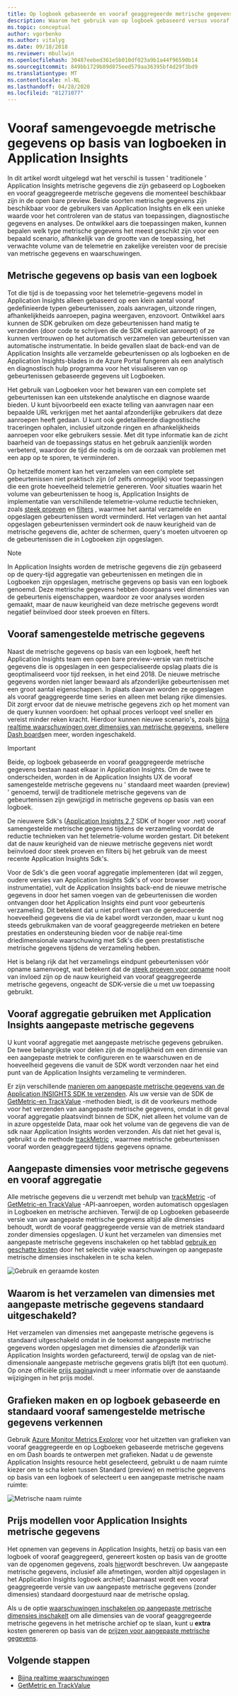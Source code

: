 ```yaml
---
title: Op logboek gebaseerde en vooraf geaggregeerde metrische gegevens in Azure-toepassing inzichten | Microsoft Docs
description: Waarom het gebruik van op logboek gebaseerd versus vooraf geaggregeerde metrische gegevens in Azure-toepassing inzichten
ms.topic: conceptual
author: vgorbenko
ms.author: vitalyg
ms.date: 09/18/2018
ms.reviewer: mbullwin
ms.openlocfilehash: 30487eebed361e5b010df023a9b1a44f96590b14
ms.sourcegitcommit: 849bb1729b89d075eed579aa36395bf4d29f3bd9
ms.translationtype: MT
ms.contentlocale: nl-NL
ms.lasthandoff: 04/28/2020
ms.locfileid: "81271077"
---
```

# <a name="log-based-and-pre-aggregated-metrics-in-application-insights"></a>Vooraf samengevoegde metrische gegevens op basis van logboeken in Application Insights

In dit artikel wordt uitgelegd wat het verschil is tussen ' traditionele ' Application Insights metrische gegevens die zijn gebaseerd op Logboeken en vooraf geaggregeerde metrische gegevens die momenteel beschikbaar zijn in de open bare preview. Beide soorten metrische gegevens zijn beschikbaar voor de gebruikers van Application Insights en elk een unieke waarde voor het controleren van de status van toepassingen, diagnostische gegevens en analyses. De ontwikkel aars die toepassingen maken, kunnen bepalen welk type metrische gegevens het meest geschikt zijn voor een bepaald scenario, afhankelijk van de grootte van de toepassing, het verwachte volume van de telemetrie en zakelijke vereisten voor de precisie van metrische gegevens en waarschuwingen.

## <a name="log-based-metrics"></a>Metrische gegevens op basis van een logboek

Tot die tijd is de toepassing voor het telemetrie-gegevens model in Application Insights alleen gebaseerd op een klein aantal vooraf gedefinieerde typen gebeurtenissen, zoals aanvragen, uitzonde ringen, afhankelijkheids aanroepen, pagina weergaven, enzovoort. Ontwikkel aars kunnen de SDK gebruiken om deze gebeurtenissen hand matig te verzenden (door code te schrijven die de SDK expliciet aanroept) of ze kunnen vertrouwen op het automatisch verzamelen van gebeurtenissen van automatische instrumentatie. In beide gevallen slaat de back-end van de Application Insights alle verzamelde gebeurtenissen op als logboeken en de Application Insights-blades in de Azure Portal fungeren als een analytisch en diagnostisch hulp programma voor het visualiseren van op gebeurtenissen gebaseerde gegevens uit Logboeken.

Het gebruik van Logboeken voor het bewaren van een complete set gebeurtenissen kan een uitstekende analytische en diagnose waarde bieden. U kunt bijvoorbeeld een exacte telling van aanvragen naar een bepaalde URL verkrijgen met het aantal afzonderlijke gebruikers dat deze aanroepen heeft gedaan. U kunt ook gedetailleerde diagnostische traceringen ophalen, inclusief uitzonde ringen en afhankelijkheids aanroepen voor elke gebruikers sessie. Met dit type informatie kan de zicht baarheid van de toepassings status en het gebruik aanzienlijk worden verbeterd, waardoor de tijd die nodig is om de oorzaak van problemen met een app op te sporen, te verminderen.

Op hetzelfde moment kan het verzamelen van een complete set gebeurtenissen niet praktisch zijn (of zelfs onmogelijk) voor toepassingen die een grote hoeveelheid telemetrie genereren. Voor situaties waarin het volume van gebeurtenissen te hoog is, Application Insights de implementatie van verschillende telemetrie-volume reductie technieken, zoals [steek proeven](https://docs.microsoft.com/azure/application-insights/app-insights-sampling) en [filters](https://docs.microsoft.com/azure/application-insights/app-insights-api-filtering-sampling) , waarmee het aantal verzamelde en opgeslagen gebeurtenissen wordt verminderd. Het verlagen van het aantal opgeslagen gebeurtenissen vermindert ook de nauw keurigheid van de metrische gegevens die, achter de schermen, query's moeten uitvoeren op de gebeurtenissen die in Logboeken zijn opgeslagen.

> [!NOTE]
> In Application Insights worden de metrische gegevens die zijn gebaseerd op de query-tijd aggregatie van gebeurtenissen en metingen die in Logboeken zijn opgeslagen, metrische gegevens op basis van een logboek genoemd. Deze metrische gegevens hebben doorgaans veel dimensies van de gebeurtenis eigenschappen, waardoor ze voor analyses worden gemaakt, maar de nauw keurigheid van deze metrische gegevens wordt negatief beïnvloed door steek proeven en filters.

## <a name="pre-aggregated-metrics"></a>Vooraf samengestelde metrische gegevens

Naast de metrische gegevens op basis van een logboek, heeft het Application Insights team een open bare preview-versie van metrische gegevens die is opgeslagen in een gespecialiseerde opslag plaats die is geoptimaliseerd voor tijd reeksen, in het eind 2018. De nieuwe metrische gegevens worden niet langer bewaard als afzonderlijke gebeurtenissen met een groot aantal eigenschappen. In plaats daarvan worden ze opgeslagen als vooraf geaggregeerde time series en alleen met belang rijke dimensies. Dit zorgt ervoor dat de nieuwe metrische gegevens zich op het moment van de query kunnen voordoen: het ophaal proces verloopt veel sneller en vereist minder reken kracht. Hierdoor kunnen nieuwe scenario's, zoals [bijna realtime waarschuwingen over dimensies van metrische gegevens](https://docs.microsoft.com/azure/monitoring-and-diagnostics/monitoring-near-real-time-metric-alerts), snellere [Dash boards](https://docs.microsoft.com/azure/azure-monitor/app/overview-dashboard)en meer, worden ingeschakeld.

> [!IMPORTANT]
> Beide, op logboek gebaseerde en vooraf geaggregeerde metrische gegevens bestaan naast elkaar in Application Insights. Om de twee te onderscheiden, worden in de Application Insights UX de vooraf samengestelde metrische gegevens nu ' standaard meet waarden (preview) ' genoemd, terwijl de traditionele metrische gegevens van de gebeurtenissen zijn gewijzigd in metrische gegevens op basis van een logboek.

De nieuwere Sdk's ([Application Insights 2,7](https://www.nuget.org/packages/Microsoft.ApplicationInsights/2.7.2) SDK of hoger voor .net) vooraf samengestelde metrische gegevens tijdens de verzameling voordat de reductie technieken van het telemetrie-volume worden gestart. Dit betekent dat de nauw keurigheid van de nieuwe metrische gegevens niet wordt beïnvloed door steek proeven en filters bij het gebruik van de meest recente Application Insights Sdk's.

Voor de Sdk's die geen vooraf aggregatie implementeren (dat wil zeggen, oudere versies van Application Insights Sdk's of voor browser instrumentatie), vult de Application Insights back-end de nieuwe metrische gegevens in door het samen voegen van de gebeurtenissen die worden ontvangen door het Application Insights eind punt voor gebeurtenis verzameling. Dit betekent dat u niet profiteert van de gereduceerde hoeveelheid gegevens die via de kabel wordt verzonden, maar u kunt nog steeds gebruikmaken van de vooraf geaggregeerde metrieken en betere prestaties en ondersteuning bieden voor de nabije real-time driedimensionale waarschuwing met Sdk's die geen prestatistische metrische gegevens tijdens de verzameling hebben.

Het is belang rijk dat het verzamelings eindpunt gebeurtenissen vóór opname samenvoegt, wat betekent dat de [steek proeven voor opname](https://docs.microsoft.com/azure/application-insights/app-insights-sampling) nooit van invloed zijn op de nauw keurigheid van vooraf geaggregeerde metrische gegevens, ongeacht de SDK-versie die u met uw toepassing gebruikt.  

## <a name="using-pre-aggregation-with-application-insights-custom-metrics"></a>Vooraf aggregatie gebruiken met Application Insights aangepaste metrische gegevens

U kunt vooraf aggregatie met aangepaste metrische gegevens gebruiken. De twee belangrijkste voor delen zijn de mogelijkheid om een dimensie van een aangepaste metriek te configureren en te waarschuwen en de hoeveelheid gegevens die vanuit de SDK wordt verzonden naar het eind punt van de Application Insights verzameling te verminderen.

Er zijn verschillende [manieren om aangepaste metrische gegevens van de Application INSIGHTS SDK te verzenden](https://docs.microsoft.com/azure/application-insights/app-insights-api-custom-events-metrics). Als uw versie van de SDK de [GetMetric-en TrackValue](https://docs.microsoft.com/azure/application-insights/app-insights-api-custom-events-metrics#getmetric) -methoden biedt, is dit de voorkeurs methode voor het verzenden van aangepaste metrische gegevens, omdat in dit geval vooraf aggregatie plaatsvindt binnen de SDK, niet alleen het volume van de in azure opgestelde Data, maar ook het volume van de gegevens die van de sdk naar Application Insights worden verzonden. Als dat niet het geval is, gebruikt u de methode [trackMetric](https://docs.microsoft.com/azure/application-insights/app-insights-api-custom-events-metrics#trackmetric) , waarmee metrische gebeurtenissen vooraf worden geaggregeerd tijdens gegevens opname.

## <a name="custom-metrics-dimensions-and-pre-aggregation"></a>Aangepaste dimensies voor metrische gegevens en vooraf aggregatie

Alle metrische gegevens die u verzendt met behulp van [trackMetric](https://docs.microsoft.com/azure/application-insights/app-insights-api-custom-events-metrics#trackmetric) -of [GetMetric-en TrackValue](https://docs.microsoft.com/azure/application-insights/app-insights-api-custom-events-metrics#getmetric) -API-aanroepen, worden automatisch opgeslagen in Logboeken en metrische archieven. Terwijl de op Logboeken gebaseerde versie van uw aangepaste metrische gegevens altijd alle dimensies behoudt, wordt de vooraf geaggregeerde versie van de metriek standaard zonder dimensies opgeslagen. U kunt het verzamelen van dimensies met aangepaste metrische gegevens inschakelen op het tabblad [gebruik en geschatte kosten](https://docs.microsoft.com/azure/application-insights/app-insights-pricing) door het selectie vakje waarschuwingen op aangepaste metrische dimensies inschakelen in te scha kelen. 

![Gebruik en geraamde kosten](./media/pre-aggregated-metrics-log-metrics/001-cost.png)

## <a name="why-is-collection-of-custom-metrics-dimensions-turned-off-by-default"></a>Waarom is het verzamelen van dimensies met aangepaste metrische gegevens standaard uitgeschakeld?

Het verzamelen van dimensies met aangepaste metrische gegevens is standaard uitgeschakeld omdat in de toekomst aangepaste metrische gegevens worden opgeslagen met dimensies die afzonderlijk van Application Insights worden gefactureerd, terwijl de opslag van de niet-dimensionale aangepaste metrische gegevens gratis blijft (tot een quotum). Op onze officiële [prijs pagina](https://azure.microsoft.com/pricing/details/monitor/)vindt u meer informatie over de aanstaande wijzigingen in het prijs model.

## <a name="creating-charts-and-exploring-log-based-and-standard-pre-aggregated-metrics"></a>Grafieken maken en op logboek gebaseerde en standaard vooraf samengestelde metrische gegevens verkennen

Gebruik [Azure Monitor Metrics Explorer](../platform/metrics-getting-started.md) voor het uitzetten van grafieken van vooraf geaggregeerde en op Logboeken gebaseerde metrische gegevens en om Dash boards te ontwerpen met grafieken. Nadat u de gewenste Application Insights resource hebt geselecteerd, gebruikt u de naam ruimte kiezer om te scha kelen tussen Standard (preview) en metrische gegevens op basis van een logboek of selecteert u een aangepaste metrische naam ruimte:

![Metrische naam ruimte](./media/pre-aggregated-metrics-log-metrics/002-metric-namespace.png)

## <a name="pricing-models-for-application-insights-metrics"></a>Prijs modellen voor Application Insights metrische gegevens

Het opnemen van gegevens in Application Insights, hetzij op basis van een logboek of vooraf geaggregeerd, genereert kosten op basis van de grootte van de opgenomen gegevens, zoals [hier](https://docs.microsoft.com/azure/azure-monitor/app/pricing#pricing-model)wordt beschreven. Uw aangepaste metrische gegevens, inclusief alle afmetingen, worden altijd opgeslagen in het Application Insights logboek archief; Daarnaast wordt een vooraf geaggregeerde versie van uw aangepaste metrische gegevens (zonder dimensies) standaard doorgestuurd naar de metrische opslag.

Als u de optie [waarschuwingen inschakelen op aangepaste metrische dimensies inschakelt](#custom-metrics-dimensions-and-pre-aggregation) om alle dimensies van de vooraf geaggregeerde metrische gegevens in het metrische archief op te slaan, kunt u **extra** kosten genereren op basis van de [prijzen voor aangepaste metrische gegevens](https://azure.microsoft.com/pricing/details/monitor/).

## <a name="next-steps"></a>Volgende stappen

* [Bijna realtime waarschuwingen](https://docs.microsoft.com/azure/monitoring-and-diagnostics/monitoring-near-real-time-metric-alerts)
* [GetMetric en TrackValue](https://docs.microsoft.com/azure/application-insights/app-insights-api-custom-events-metrics#getmetric)